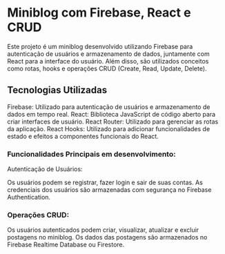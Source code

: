 <h1>Miniblog com Firebase, React e CRUD</h1>
Este projeto é um miniblog desenvolvido utilizando Firebase para autenticação de usuários e armazenamento de dados, juntamente com React para a interface do usuário. Além disso, são utilizados conceitos como rotas, hooks e operações CRUD (Create, Read, Update, Delete).

<h2>Tecnologias Utilizadas</h2>

Firebase: Utilizado para autenticação de usuários e armazenamento de dados em tempo real.
React: Biblioteca JavaScript de código aberto para criar interfaces de usuário.
React Router: Utilizado para gerenciar as rotas da aplicação.
React Hooks: Utilizado para adicionar funcionalidades de estado e efeitos a componentes funcionais do React.


<h3>Funcionalidades Principais em desenvolvimento:</h3>
Autenticação de Usuários:

Os usuários podem se registrar, fazer login e sair de suas contas.
As credenciais dos usuários são armazenadas com segurança no Firebase Authentication.

<h3>Operações CRUD:</h3>

Os usuários autenticados podem criar, visualizar, atualizar e excluir postagens no miniblog.
Os dados das postagens são armazenados no Firebase Realtime Database ou Firestore.
